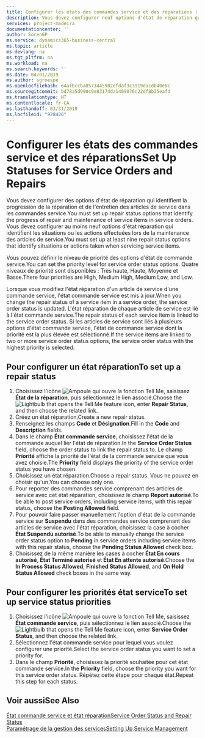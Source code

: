 ```yaml
---
title: Configurer les états des commandes service et des réparations | Microsoft Docs
description: Vous devez configurer neuf options d'état de réparation qui identifient la progression de la réparation et de l'entretien des articles de service dans les commandes service.
services: project-madeira
documentationcenter: ''
author: SorenGP
ms.service: dynamics365-business-central
ms.topic: article
ms.devlang: na
ms.tgt_pltfrm: na
ms.workload: na
ms.search.keywords: ''
ms.date: 04/01/2019
ms.author: sgroespe
ms.openlocfilehash: 64afbccba0573445902efdaf3c3919dacdb40e8c
ms.sourcegitcommit: bd78a5d990c9e83174da1409076c22df8b35eafd
ms.translationtype: HT
ms.contentlocale: fr-CA
ms.lasthandoff: 03/31/2019
ms.locfileid: "928426"
---
```

# <a name="set-up-statuses-for-service-orders-and-repairs"></a><span data-ttu-id="991ba-103">Configurer les états des commandes service et des réparations</span><span class="sxs-lookup"><span data-stu-id="991ba-103">Set Up Statuses for Service Orders and Repairs</span></span>
<span data-ttu-id="991ba-104">Vous devez configurer des options d'état de réparation qui identifient la progression de la réparation et de l'entretien des articles de service dans les commandes service.</span><span class="sxs-lookup"><span data-stu-id="991ba-104">You must set up repair status options that identify the progress of repair and maintenance of service items in service orders.</span></span> <span data-ttu-id="991ba-105">Vous devez configurer au moins neuf options d'état réparation qui identifient les situations ou les actions effectuées lors de la maintenance des articles de service.</span><span class="sxs-lookup"><span data-stu-id="991ba-105">You must set up at least nine repair status options that identify situations or actions taken when servicing service items.</span></span>  

<span data-ttu-id="991ba-106">Vous pouvez définir le niveau de priorité des options d'état de commande service.</span><span class="sxs-lookup"><span data-stu-id="991ba-106">You can set the priority level for service order status options.</span></span> <span data-ttu-id="991ba-107">Quatre niveaux de priorité sont disponibles : Très haute, Haute, Moyenne et Basse.</span><span class="sxs-lookup"><span data-stu-id="991ba-107">There four priorities are High, Medium High, Medium Low, and Low.</span></span>  

<span data-ttu-id="991ba-108">Lorsque vous modifiez l'état réparation d'un article de service d'une commande service, l'état commande service est mis à jour.</span><span class="sxs-lookup"><span data-stu-id="991ba-108">When you change the repair status of a service item in a service order, the service order status is updated.</span></span> <span data-ttu-id="991ba-109">L'état réparation de chaque article de service est lié à l'état commande service.</span><span class="sxs-lookup"><span data-stu-id="991ba-109">The repair status of each service item is linked to the service order status.</span></span> <span data-ttu-id="991ba-110">Si les articles de service sont liés à plusieurs options d'état commande service, l'état de commande service dont la priorité est la plus élevée est sélectionné.</span><span class="sxs-lookup"><span data-stu-id="991ba-110">If the service items are linked to two or more service order status options, the service order status with the highest priority is selected.</span></span>  

## <a name="to-set-up-a-repair-status"></a><span data-ttu-id="991ba-111">Pour configurer un état réparation</span><span class="sxs-lookup"><span data-stu-id="991ba-111">To set up a repair status</span></span>  
1. <span data-ttu-id="991ba-112">Choisissez l'icône ![Ampoule qui ouvre la fonction Tell Me](media/ui-search/search_small.png "Dites-moi ce que vous voulez faire"), saisissez **État de la réparation**, puis sélectionnez le lien associé.</span><span class="sxs-lookup"><span data-stu-id="991ba-112">Choose the ![Lightbulb that opens the Tell Me feature](media/ui-search/search_small.png "Tell me what you want to do") icon, enter **Repair Status**, and then choose the related link.</span></span>
2. <span data-ttu-id="991ba-113">Créez un état réparation.</span><span class="sxs-lookup"><span data-stu-id="991ba-113">Create a new repair status.</span></span>  
3. <span data-ttu-id="991ba-114">Renseignez les champs **Code** et **Désignation**.</span><span class="sxs-lookup"><span data-stu-id="991ba-114">Fill in the **Code** and **Description** fields.</span></span>  
4. <span data-ttu-id="991ba-115">Dans le champ **État commande service**, choisissez l'état de la commande auquel lier l'état de réparation.</span><span class="sxs-lookup"><span data-stu-id="991ba-115">In the **Service Order Status** field, choose the order status to link the repair status to.</span></span> <span data-ttu-id="991ba-116">Le champ **Priorité** affiche la priorité de l'état de la commande service que vous avez choisie.</span><span class="sxs-lookup"><span data-stu-id="991ba-116">The **Priority** field displays the priority of the service order status you have chosen.</span></span>  
5. <span data-ttu-id="991ba-117">Choisissez un état réparation.</span><span class="sxs-lookup"><span data-stu-id="991ba-117">Choose a repair status.</span></span> <span data-ttu-id="991ba-118">Vous ne pouvez en choisir qu'un.</span><span class="sxs-lookup"><span data-stu-id="991ba-118">You can choose only one.</span></span>  
6. <span data-ttu-id="991ba-119">Pour reporter des commandes service comprenant des articles de service avec cet état réparation, choisissez le champ **Report autorisé**.</span><span class="sxs-lookup"><span data-stu-id="991ba-119">To be able to post service orders, including service items, with this repair status, choose the **Posting Allowed** field.</span></span>  
7. <span data-ttu-id="991ba-120">Pour pouvoir faire passer manuellement l'option d'état de la commande service sur **Suspendu** dans des commandes service comprenant des articles de service avec l'état réparation, choisissez la case à cocher **État Suspendu autorisé**.</span><span class="sxs-lookup"><span data-stu-id="991ba-120">To be able to manually change the service order status option to **Pending** in service orders including service items with this repair status, choose the **Pending Status Allowed** check box.</span></span>  
8. <span data-ttu-id="991ba-121">Choisissez de la même manière les cases à cocher **État En cours autorisé**, **État Terminé autorisé** et **État En attente autorisé**.</span><span class="sxs-lookup"><span data-stu-id="991ba-121">Choose the **In Process Status Allowed**, **Finished Status Allowed**, and **On Hold Status Allowed** check boxes in the same way.</span></span>
  
## <a name="to-set-up-service-status-priorities"></a><span data-ttu-id="991ba-122">Pour configurer les priorités état service</span><span class="sxs-lookup"><span data-stu-id="991ba-122">To set up service status priorities</span></span>  
1. <span data-ttu-id="991ba-123">Choisissez l'icône ![Ampoule qui ouvre la fonction Tell Me](media/ui-search/search_small.png "Dites-moi ce que vous voulez faire"), saisissez **État commande service**, puis sélectionnez le lien associé.</span><span class="sxs-lookup"><span data-stu-id="991ba-123">Choose the ![Lightbulb that opens the Tell Me feature](media/ui-search/search_small.png "Tell me what you want to do") icon, enter **Service Order Status**, and then choose the related link.</span></span>  
2. <span data-ttu-id="991ba-124">Sélectionnez l'état commande service pour lequel vous voulez configurer une priorité.</span><span class="sxs-lookup"><span data-stu-id="991ba-124">Select the service order status you want to set a priority for.</span></span>  
3. <span data-ttu-id="991ba-125">Dans le champ **Priorité**, choisissez la priorité souhaitée pour cet état commande service.</span><span class="sxs-lookup"><span data-stu-id="991ba-125">In the **Priority** field, choose the priority you want for this service order status.</span></span> <span data-ttu-id="991ba-126">Répétez cette étape pour chaque état.</span><span class="sxs-lookup"><span data-stu-id="991ba-126">Repeat this step for each status.</span></span>  

## <a name="see-also"></a><span data-ttu-id="991ba-127">Voir aussi</span><span class="sxs-lookup"><span data-stu-id="991ba-127">See Also</span></span>  
[<span data-ttu-id="991ba-128">État commande service et état réparation</span><span class="sxs-lookup"><span data-stu-id="991ba-128">Service Order Status and Repair Status</span></span>](service-service-order-status-and-repair-status.md)  
[<span data-ttu-id="991ba-129">Paramétrage de la gestion des services</span><span class="sxs-lookup"><span data-stu-id="991ba-129">Setting Up Service Management</span></span>](service-setup-service.md)  
